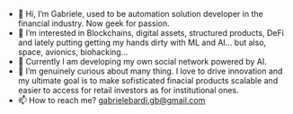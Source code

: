 - 👋 Hi, I’m Gabriele, used to be automation solution developer in the financial industry. Now geek for passion.
- 👀 I’m interested in Blockchains, digital assets, structured products, DeFi and lately putting getting my hands dirty with ML and AI... but also, space, avionics, biohacking...
- 🌱 Currently I am developing my own social network powered by AI.
- 💞️ I’m genuinely curious about many thing. I love to drive innovation and my ultimate goal is to make sofisticated finacial products scalable and easier to access for retail investors as for institutional ones.
- 📫 How to reach me? gabrielebardi.gb@gmail.com


<!---
BG4Finance/BG4Finance is a ✨ special ✨ repository because its `README.md` (this file) appears on your GitHub profile.
You can click the Preview link to take a look at your changes.
--->
